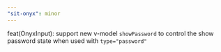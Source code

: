 ```yaml
---
"sit-onyx": minor
---
```


feat(OnyxInput): support new v-model `showPassword` to control the show password state when used with `type="password"`
